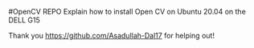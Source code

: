 #OpenCV REPO
Explain how to install Open CV on Ubuntu 20.04 on the DELL G15

Thank you https://github.com/Asadullah-Dal17 for helping out!